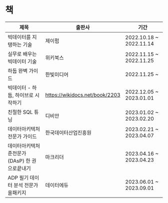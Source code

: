 # 책
| 제목                          | 출판사                            | 기간                      |
|-----------------------------|--------------------------------|-------------------------|
| 빅데이터를 지탱하는 기술               | 제이펍                            | 2022.10.18 ~ 2022.11.14 |
| 실무로 배우는 빅데이터 기술             | 위키북스                           | 2022.11.15 ~ 2022.11.25 |
| 하둡 완벽 가이드                   | 한빛미디어                          | 2022.11.25 ~            | 
| 빅데이터 - 하둡, 하이브로 시작하기        | https://wikidocs.net/book/2203 | 2022.12.05 ~ 2023.01.01 |
 | 친절한 SQL 튜닝 | 디비안                            | 2023.01.02 ~ 2023.02.20 |
 | 데이터아키텍처 전문가 가이드 | 한국데이터산업진흥원                     | 2023.02.21 ~ 2023.04.07 |
 | 데이터아키텍처 준전문가(DAsP) 한 권으로끝내기 | 마크리더                           | 2023.04.16 ~ 2023.04.23 |
 | ADP 필기 데이터 분석 전문가 올패키지 | 데이터에듀                          | 2023.06.01 ~ 2023.09.01 |

